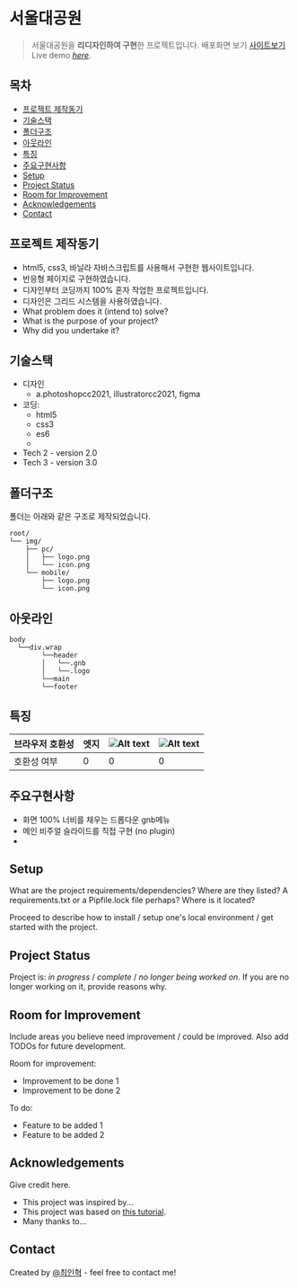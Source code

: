 # 서울대공원 <!-- omit in toc -->
> 서울대공원을 **리디자인하여 구현**한 프로젝트입니다.
> 배포화면 보기 [사이트보기](https://rustymotor.github.io/project1/)
> Live demo [_here_](https://www.example.com). <!-- If you have the project hosted somewhere, include the link here. -->

## 목차 <!-- omit in toc -->
- [프로젝트 제작동기](#프로젝트-제작동기)
- [기술스택](#기술스택)
- [폴더구조](#폴더구조)
- [아웃라인](#아웃라인)
- [특징](#특징)
- [주요구현사항](#주요구현사항)
- [Setup](#setup)
- [Project Status](#project-status)
- [Room for Improvement](#room-for-improvement)
- [Acknowledgements](#acknowledgements)
- [Contact](#contact)


## 프로젝트 제작동기
- html5, css3, 바닐라 자바스크립트를 사용해서 구현한 웹사이트입니다.
- 반응형 페이지로 구현하였습니다.
- 디자인부터 코딩까지 100% 혼자 작업한 프로젝트입니다.
- 디자인은 그리드 시스템을 사용하였습니다.
- What problem does it (intend to) solve?
- What is the purpose of your project?
- Why did you undertake it?
<!-- You don't have to answer all the questions - just the ones relevant to your project. -->


## 기술스택
- 디자인 
  - a.photoshopcc2021, illustratorcc2021, figma
- 코딩:
  - html5
  - css3
  - es6
  - 
- Tech 2 - version 2.0
- Tech 3 - version 3.0


## 폴더구조
폴더는 아래와 같은 구조로 제작되었습니다.
```
root/
└── img/
    ├── pc/
    │   ├── logo.png
    │   └── icon.png
    └── mobile/
        ├── logo.png
        └── icon.png
```
## 아웃라인
```
body
  └──div.wrap
        └──header
        │   └──.gnb
        │   └──.logo
        └──main
        └──footer
```

## 특징

|브라우저 호환성| 엣지 |![Alt text](https://cdn-icons-png.flaticon.com/512/888/888846.png)|![Alt text](https://cdn-icons-png.flaticon.com/512/5968/5968827.png)
|---|---|---|---|
|호환성 여부|0|0|0|




## 주요구현사항
- 화면 100% 너비를 채우는 드롭다운 gnb메뉴
- 메인 비주얼 슬라이드를 직접 구현 (no plugin)
- 
<!-- If you have screenshots you'd like to share, include them here. -->


## Setup
What are the project requirements/dependencies? Where are they listed? A requirements.txt or a Pipfile.lock file perhaps? Where is it located?

Proceed to describe how to install / setup one's local environment / get started with the project.


## Project Status
Project is: _in progress_ / _complete_ / _no longer being worked on_. If you are no longer working on it, provide reasons why.


## Room for Improvement
Include areas you believe need improvement / could be improved. Also add TODOs for future development.

Room for improvement:
- Improvement to be done 1
- Improvement to be done 2

To do:
- Feature to be added 1
- Feature to be added 2


## Acknowledgements
Give credit here.
- This project was inspired by...
- This project was based on [this tutorial](https://www.example.com).
- Many thanks to...


## Contact
Created by [@최인혁](vmfpdlasz@gmail.com) - feel free to contact me!


<!-- Optional -->
<!-- ## License -->
<!-- This project is open source and available under the [... License](). -->

<!-- You don't have to include all sections - just the one's relevant to your project -->
